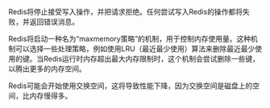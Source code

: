 Redis将停止接受写入操作，并把请求拒绝。任何尝试写入Redis的操作都将失败，并返回错误消息。

Redis将启动一种名为“maxmemory策略”的机制，用于控制内存使用量。这种机制可以选择一些处理策略，例如使用LRU（最近最少使用）算法来删除最近最少使用的键。当Redis运行时内存超出最大内存限制时，这个机制会尝试删除一些键，以腾出更多的内存空间。

Redis可能会开始使用交换空间，这将导致性能下降，因为交换空间是磁盘上的空间，比内存慢得多。